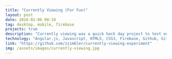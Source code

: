 ```yaml
---
title: "Currently Viewing (For Fun)"
layout: post
date: 2016-02-06 00:10
tag: desktop, mobile, firebase
projects: true
description: "Currently viewing was a quick hack day project to test out Firebase real-time data streaming"
technology: "Angular.js, Javascript, HTML5, CSS3, Firebase, Github, Git"
link: "https://github.com/zzimbler/currently-viewing-experiment"
img: /assets/images/currently-viewing.jpg
---
```

